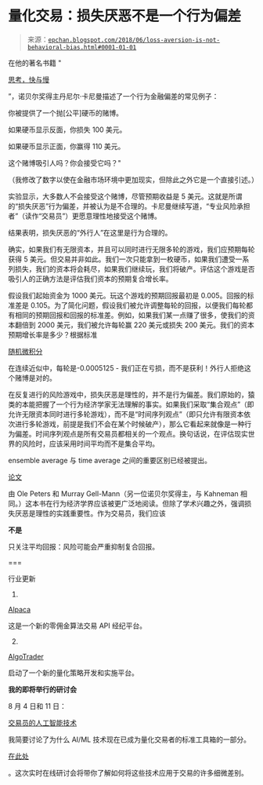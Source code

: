 <!--yml

类别：未分类

日期：2024-05-12 18:55:14

-->

# 量化交易：损失厌恶不是一个行为偏差

> 来源：[`epchan.blogspot.com/2018/06/loss-aversion-is-not-behavioral-bias.html#0001-01-01`](http://epchan.blogspot.com/2018/06/loss-aversion-is-not-behavioral-bias.html#0001-01-01)

在他的著名书籍 "

[思考，快与慢](https://amzn.to/2yU4IKr)

”，诺贝尔奖得主丹尼尔·卡尼曼描述了一个行为金融偏差的常见例子：

你被提供了一个抛[公平]硬币的赌博。

如果硬币显示反面，你损失 100 美元。

如果硬币显示正面，你赢得 110 美元。

这个赌博吸引人吗？你会接受它吗？"

（我修改了数字以使在金融市场环境中更加现实，但除此之外它是一个直接引述。）

实验显示，大多数人不会接受这个赌博，尽管预期收益是 5 美元。这就是所谓的“损失厌恶”行为偏差，并被认为是不合理的。卡尼曼继续写道，“专业风险承担者”（读作“交易员”）更愿意理性地接受这个赌博。

结果表明，损失厌恶的“外行人”在这里是行为合理的。

确实，如果我们有无限资本，并且可以同时进行无限多轮的游戏，我们应预期每轮获得 5 美元。但交易并非如此。我们一次只能拿到一枚硬币，如果我们遭受一系列损失，我们的资本将会耗尽，如果我们继续玩，我们将破产。评估这个游戏是否吸引人的正确方法是评估我们资本的预期复合增长率。

假设我们起始资金为 1000 美元。玩这个游戏的预期回报最初是 0.005。回报的标准差是 0.105。为了简化问题，假设我们被允许调整每轮的回报，以便我们每轮都有相同的预期回报和回报的标准差。例如，如果我们某一点赚了很多，使我们的资本翻倍到 2000 美元，我们被允许每轮赢 220 美元或损失 200 美元。我们的资本预期增长率是多少？根据标准

[随机微积分](http://epchan.blogspot.com/2017/05/paradox-resolved-why-risk-decreases.html)

在连续近似中，每轮是-0.0005125 - 我们正在亏损，而不是获利！外行人拒绝这个赌博是对的。

在反复进行的风险游戏中，损失厌恶是理性的，并不是行为偏差。我们原始的，猿类的本能把握了一个行为经济学家无法理解的事实。如果我们采取“集合观点”（即允许无限资本同时进行多轮游戏），而不是“时间序列观点”（即只允许有限资本依次进行多轮游戏，前提是我们不会在某个时候破产），那么它看起来就像是一种行为偏差。时间序列观点是所有交易员都相关的一个观点。换句话说，在评估现实世界的风险时，应该采用时间平均而不是集合平均。

ensemble average 与 time average 之间的重要区别已经被提出。

[论文](https://aip.scitation.org/doi/full/10.1063/1.4940236)

由 Ole Peters 和 Murray Gell-Mann（另一位诺贝尔奖得主，与 Kahneman 相同。）这本书在行为经济学界应该被更广泛地阅读。但除了学术兴趣之外，强调损失厌恶是理性的实践重要性。作为交易员，我们应该

**不是**

只关注平均回报：风险可能会严重抑制复合回报。

===

行业更新

1)

[Alpaca](https://alpaca.markets/)

这是一个新的零佣金算法交易 API 经纪平台。

2)

[AlgoTrader](https://www.algotrader.com/features/)

启动了一个新的量化策略开发和实施平台。

**我的即将举行的研讨会**

8 月 4 日和 11 日：

[交易员的人工智能技术](http://www.epchan.com/workshops/)

我简要讨论了为什么 AI/ML 技术现在已成为量化交易者的标准工具箱的一部分。

[在此处](https://www.youtube.com/watch?v=5-nG8NSzE1s&t=5s)

。这次实时在线研讨会将带你了解如何将这些技术应用于交易的许多细微差别。
